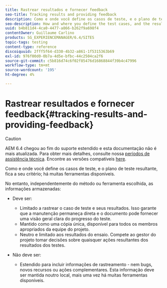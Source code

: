 ```yaml
---
title: Rastrear resultados e fornecer feedback
seo-title: Tracking results and providing feedback
description: Como e onde você define os casos de teste, e o plano de teste resultante, são da sua própria escolha
seo-description: How and where you define the test cases, and the resulting test plan, is at your own discretion
uuid: b4b811d4-4ca0-4477-a866-b262f9a698f4
contentOwner: Guillaume Carlino
products: SG_EXPERIENCEMANAGER/6.4/SITES
topic-tags: testing
content-type: reference
discoiquuid: 2fff5f64-d330-4b32-a861-1f5315363b69
exl-id: 976f00d0-0b7a-4d5e-bfbc-44c2504ca2f6
source-git-commit: c5b816d74c6f02f85476d16868844f39b4c47996
workflow-type: tm+mt
source-wordcount: '195'
ht-degree: 4%

---
```


# Rastrear resultados e fornecer feedback{#tracking-results-and-providing-feedback}

>[!CAUTION]
>
>AEM 6.4 chegou ao fim do suporte estendido e esta documentação não é mais atualizada. Para obter mais detalhes, consulte nossa [períodos de assistência técnica](https://helpx.adobe.com/br/support/programs/eol-matrix.html). Encontre as versões compatíveis [here](https://experienceleague.adobe.com/docs/).

Como e onde você define os casos de teste, e o plano de teste resultante, fica a seu critério; há muitas ferramentas disponíveis.

No entanto, independentemente do método ou ferramenta escolhida, as informações armazenadas:

* Deve ser:

   * Limitado a rastrear o caso de teste e seus resultados. Isso garante que a manutenção permaneça direta e o documento pode fornecer uma visão geral clara do progresso do teste.
   * Mantido como uma cópia única, disponível para todos os membros apropriados da equipe do projeto.
   * Neutro e limitado aos resultados do ensaio. Compete ao gestor do projeto tomar decisões sobre quaisquer ações resultantes dos resultados dos testes.

* Não deve ser:

   * Estendido para incluir informações de rastreamento - nem bugs, novos recursos ou ações complementares. Esta informação deve ser mantida noutro local, mais uma vez há muitas ferramentas disponíveis.
